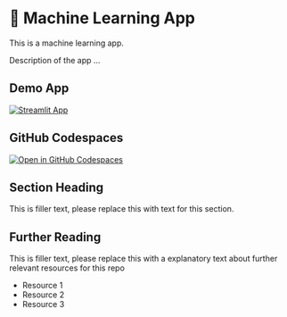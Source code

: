 # 🤖 Machine Learning App

This is a machine learning app.

Description of the app ...

## Demo App

[![Streamlit App](https://static.streamlit.io/badges/streamlit_badge_black_white.svg)](https://vicbiz-machinelearning.streamlit.app/)

## GitHub Codespaces

[![Open in GitHub Codespaces](https://github.com/codespaces/badge.svg)](https://codespaces.new/streamlit/app-starter-kit?quickstart=1)

## Section Heading

This is filler text, please replace this with text for this section.

## Further Reading

This is filler text, please replace this with a explanatory text about further relevant resources for this repo
- Resource 1
- Resource 2
- Resource 3
